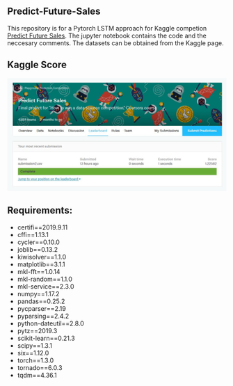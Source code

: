 ## Predict-Future-Sales
This repository is for a Pytorch LSTM approach for Kaggle competion [Predict Future Sales](https://www.kaggle.com/c/competitive-data-science-predict-future-sales/overview). The jupyter notebook contains the code and the neccesary comments. The datasets can be obtained from the Kaggle page.

## Kaggle Score
![alt text](https://github.com/Azithral/Predict-Future-Sales/blob/master/Images/Kaggle%20score.JPG)

## Requirements:
* certifi==2019.9.11
* cffi==1.13.1
* cycler==0.10.0
* joblib==0.13.2
* kiwisolver==1.1.0
* matplotlib==3.1.1
* mkl-fft==1.0.14
* mkl-random==1.1.0
* mkl-service==2.3.0
* numpy==1.17.2
* pandas==0.25.2
* pycparser==2.19
* pyparsing==2.4.2
* python-dateutil==2.8.0
* pytz==2019.3
* scikit-learn==0.21.3
* scipy==1.3.1
* six==1.12.0
* torch==1.3.0
* tornado==6.0.3
* tqdm==4.36.1
